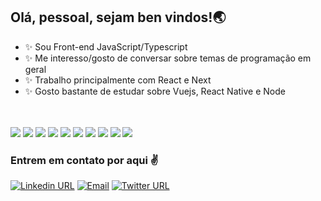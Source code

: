 ## Olá, pessoal, sejam ben vindos!🌏

- :sparkles: Sou Front-end JavaScript/Typescript
- :sparkles: Me interesso/gosto de conversar sobre temas de programação em geral
- :sparkles: Trabalho principalmente com React e Next
- :sparkles: Gosto bastante de estudar sobre Vuejs, React Native e Node
\
&nbsp;
\
&nbsp;

<p>
  <img src="https://img.shields.io/badge/HTML5-E34F26?style=for-the-badge&logo=html5&logoColor=white" />
  <img src="https://img.shields.io/badge/CSS3-1572B6?style=for-the-badge&logo=css3&logoColor=white" />
  <img src="https://img.shields.io/badge/javascript-%23F7DF1E.svg?&style=for-the-badge&logo=javascript&logoColor=black" />
  <img src="https://img.shields.io/badge/typescript%20-%23007ACC.svg?&style=for-the-badge&logo=typescript&logoColor=white" />
  <img src="https://img.shields.io/badge/react%20-%2320232a.svg?&style=for-the-badge&logo=react&logoColor=%2361DAFB" />
  <img src="https://img.shields.io/badge/next.js-000000?style=for-the-badge&logo=nextdotjs&logoColor=white" />
  <img src="https://img.shields.io/badge/Jest-C21325?style=for-the-badge&logo=jest&logoColor=white" />
  <img src="https://img.shields.io/badge/GraphQl-E10098?style=for-the-badge&logo=graphql&logoColor=white" />
  <img src="https://img.shields.io/badge/node.js%20-%2343853D.svg?&style=for-the-badge&logo=node.js&logoColor=white" /> 
  <img src="https://img.shields.io/badge/React_Native-20232A?style=for-the-badge&logo=react&logoColor=61DAFB" />
</p>


### Entrem em contato por aqui ✌

[![Linkedin URL](https://img.shields.io/twitter/url?label=LinkedIn&logo=linkedin&style=social&url=https%3A%2F%2Fwww.linkedin.com%2Fin%2Fgabrielferreirajs)](https://www.linkedin.com/in/gabrielferreirajs/)
[![Email](https://img.shields.io/twitter/url?label=Gmail&logo=gmail&style=social&url=http%3A%2F%2Fmailto%3Agabriel.ferreira.itba%40gmail.com)](mailto:gabriel.ferreira.itba@gmail.com)
[![Twitter URL](https://img.shields.io/twitter/url?label=Instagram&logo=Instagram&style=social&url=https%3A%2F%2Finstagram.com%2Fgabriel.itba)](https://instagram.com/gabriel.itba)

